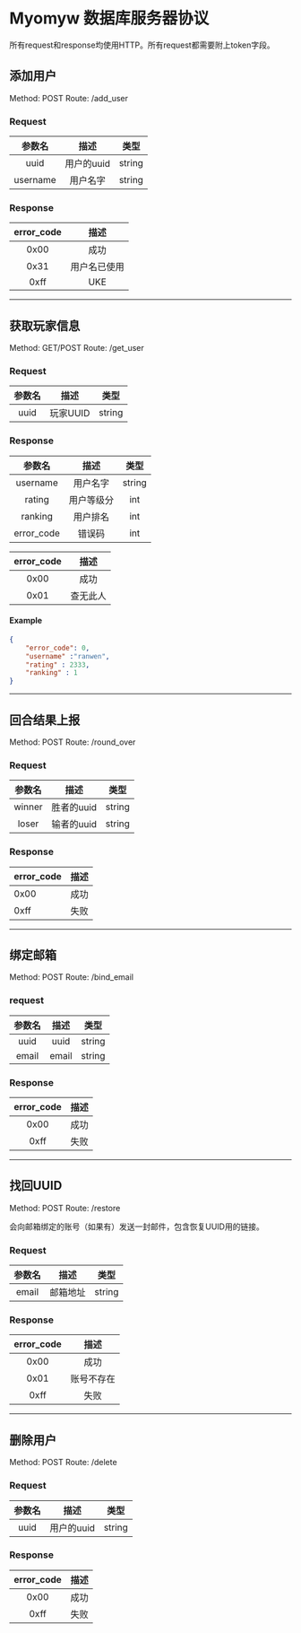 # Myomyw 数据库服务器协议

所有request和response均使用HTTP。所有request都需要附上token字段。

## 添加用户

Method: POST
Route: /add_user

### Request
|   参数名    |   描述    |   类型   |
| :------: | :-----: | :----: |
|   uuid   | 用户的uuid | string |
| username |  用户名字   | string |

### Response

| error_code |   描述   |
| :--------: | :----: |
|    0x00    |   成功   |
|    0x31    | 用户名已使用 |
|    0xff    |  UKE   |

---

## 获取玩家信息

Method: GET/POST
Route: /get_user

### Request 

| 参数名  |   描述   |   类型   |
| :--: | :----: | :----: |
| uuid | 玩家UUID | string |

### Response

|   参数名    |  描述   |   类型   |
| :------: | :---: | :----: |
| username | 用户名字  | string |
|  rating  | 用户等级分 |  int   |
|  ranking  | 用户排名 |  int   |
|  error_code  | 错误码 |  int   |

| error_code |  描述  |
| :--------: | :--: |
|    0x00    |  成功  |
|    0x01    | 查无此人 |

#### Example
```json
{
	"error_code": 0,
	"username" :"ranwen",
  	"rating" : 2333,
  	"ranking" : 1
}
```

---

## 回合结果上报

Method: POST
Route: /round_over

### Request

|  参数名  |            描述             |   类型   |
| :---: | :-----------------------: | :----: |
| winner |         胜者的uuid         | string |
| loser |          输者的uuid         | string |

### Response

| error_code | 描述    |
| ---------- | ----- |
| 0x00       | 成功  |
| 0xff       | 失败  |

---

## 绑定邮箱

Method: POST
Route: /bind_email

### request

|  参数名  |  描述   |   类型   |
| :---: | :---: | :----: |
| uuid  | uuid  | string |
| email | email | string |

### Response

| error_code |  描述  |
| :--------: | :--: |
|    0x00    | 成功 |
|    0xff    | 失败 |

---

## 找回UUID

Method: POST
Route: /restore

会向邮箱绑定的账号（如果有）发送一封邮件，包含恢复UUID用的链接。

### Request

|  参数名  |  描述  |   类型   |
| :---: | :--: | :----: |
| email | 邮箱地址 | string |

### Response

| error_code |  描述  |
| :--------: | :--: |
|    0x00    | 成功 |
|    0x01    | 账号不存在 |
|    0xff    | 失败  |

---

## 删除用户

Method: POST
Route: /delete

### Request

| 参数名  |   描述    |   类型   |
| :--: | :-----: | :----: |
| uuid | 用户的uuid | string |

### Response

| error_code |  描述  |
| :--------: | :--: |
|    0x00    |  成功  |
|    0xff    | 失败  |